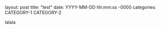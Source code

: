 layout: post
title: "test"
date: YYYY-MM-DD hh:mm:ss -0000
categories: CATEGORY-1 CATEGORY-2


lalala
